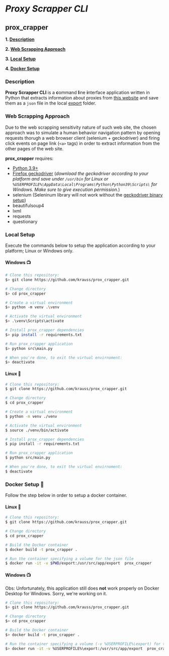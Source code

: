 # _Proxy Scrapper CLI_

## prox_crapper

**1. [Description](#description)**

**2. [Web Scrapping Approach](#web-scrapping-approach)**

**3. [Local Setup](#local-setup)**

**4. [Docker Setup](#docker-setup)** 

### Description

**Proxy Scrapper CLI** is a **c**ommand **l**ine **i**nterface application written in Python that extracts information about proxies from [this website](http://www.freeproxylists.net) and save them as a `json` file in the local [export](export/) folder. 

### Web Scrapping Approach

Due to the web scrapping sensitivity nature of such web site, the chosen approach was to simulate a human behavior navigation pattern by opening requests thorugh a web browser client (selenium + geckodriver) and firing click events on page link (`<a>` tags) in order to extract information from the other pages of the web site.

**prox_crapper** requires:
- [Python 3.9+](https://www.python.org/downloads/)
- [Firefox geckodriver](https://github.com/mozilla/geckodriver/releases) (*download the geckodriver according to your platform and save under `/usr/bin` for Linux or `%USERPROFILE%\AppData\Local\Programs\Python\Python39\Scripts\` for Windows. Make sure to give execution permission.*)
- selenium (Seleninum library will not work without the [geckodriver binary setup](https://selenium-python.readthedocs.io/installation.html#drivers))
- beautifulsoup4
- lxml
- requests
- questionary


### Local Setup

Execute the commands below to setup the application according to your platform; Linux or Windows only.

#### Windows :tv:

```sh
# Clone this repository:
$> git clone https://github.com/krauss/prox_crapper.git

# Change directory
$> cd prox_crapper

# Create a virtual environment
$> python -m venv .\venv

# Activate the virtual environment
$> .\venv\Scripts\activate

# Install prox_crapper dependencies
$> pip install -r requirements.txt

# Run prox_crapper application
$> python src\main.py

# When you're done, to exit the virtual envirnoment:
$> deactivate
```

#### Linux :penguin:

```sh
# Clone this repository:
$ git clone https://github.com/krauss/prox_crapper.git

# Change directory
$ cd prox_crapper

# Create a virtual environment
$ python -m venv ./venv

# Activate the virtual environment
$ source ./venv/bin/activate

# Install prox_crapper dependencies
$ pip install -r requirements.txt

# Run prox_crapper application
$ python src/main.py

# When you're done, to exit the virtual envirnoment:
$ deactivate
```

### Docker Setup :whale:

Follow the step below in order to setup a docker container.

#### Linux :penguin:

```sh
# Clone this repository:
$ git clone https://github.com/krauss/prox_crapper.git

# Change directory
$ cd prox_crapper

# Build the Docker container
$ docker build -t prox_crapper .

# Run the container specifying a volume for the json file
$ docker run -it -v $PWD/export:/usr/src/app/export  prox_crapper

```
#### Windows :tv: 

Obs: Unfortunately, this application still does **not** work properly on Docker Desktop for Windows. Sorry, we're working on it.

```sh
# Clone this repository:
$> git clone https://github.com/krauss/prox_crapper.git

# Change directory
$> cd prox_crapper

# Build the Docker container
$> docker build -t prox_crapper .

# Run the container specifying a volume (-v %USERPROFILE%\export) for the json file
$> docker run -it -v %USERPROFILE%\export:/usr/src/app/export  prox_crapper
```